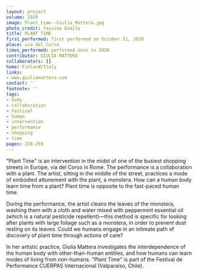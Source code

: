 ```yaml
---
layout: project
volume: 2020
image: Plant_time--Giulia_Mattera.jpg
photo_credit: Yassine Dimilo
title: PLANT TIME
first_performed: first performed on October 31, 2020
place: via del Corso
times_performed: performed once in 2020
contributor: GIULIA MATTERA
collaborators: []
home: Finland/Italy
links:
- www.giuliamattera.com
contact: ''
footnote: ''
tags:
- body
- collaboration
- Festival
- human
- intervention
- performance
- shopping
- time
pages: 258-259
---
```

"Plant Time" is an intervention in the midst of one of the busiest shopping streets in Europe, via del Corso in Rome. The performance is a collaboration with a plant. The artist, sitting in the middle of the street, practices a mode of embodied attunement with the plant, a monstera. How can a human body learn time from a plant? Plant time is opposite to the fast-paced human time.

During the performance, the artist cleans the leaves of the monstera, washing them with a cloth and water mixed with peppermint essential oil (which is a natural pesticide repellent)—this method is specific for looking after plants with large foliage such as a monstera, in order to prevent dust resting on its leaves. Could we humans engage in an intimate path of discovery of plant time through actions of care?

 

In her artistic practice, Giulia Mattera investigates the interdependence of the human body with other-than-human entities, and how humans can learn modes of living from non-humans. "Plant Time" is part of the Festival de Performance CUERPAS Internacional (Valparaíso, Chile).